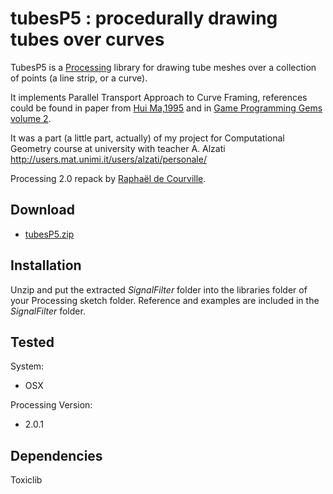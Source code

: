 # tubesP5 : procedurally drawing tubes over curves

TubesP5 is a [Processing](https://processing.org) library for drawing tube meshes over a collection of points (a line strip, or a curve).

It implements Parallel Transport Approach to Curve Framing, references could be found in paper from [Hui Ma,1995](ftp://ftp.cs.indiana.edu/pub/techreports/TR425.pdf) and in [Game Programming Gems volume 2](http://books.google.de/books?id=M2QYbTVd0VgC&lpg=PA215&ots=K4t0eyqKVS&dq=parallel+transport+frame+gems+2&pg=PA215&redir_esc=y#v=onepage&q&f=false).

It was a part (a little part, actually) of my project for Computational Geometry course at university with teacher A. Alzati
http://users.mat.unimi.it/users/alzati/personale/

Processing 2.0 repack by [Raphaël de Courville](vimeo.com/sableraf/).


## Download

* [tubesP5.zip](http://s176381904.onlinehome.fr/processing/TubesP5/download/tubesP5.zip)

## Installation

Unzip and put the extracted *SignalFilter* folder into the libraries folder of your Processing sketch folder. Reference and examples are included in the *SignalFilter* folder.

## Tested

System: 

* OSX 


Processing Version: 

* 2.0.1


## Dependencies

Toxiclib